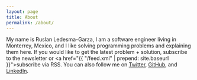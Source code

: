 ```yaml
---
layout: page
title: About
permalink: /about/
---
```


My name is Ruslan Ledesma-Garza, I am a software engineer living in
Monterrey, Mexico, and I like solving programming problems and
explaining them here.  If you would like to get the latest problem +
solution, <a onclick="show_spopup()">subscribe to the newsletter</a>
or <a href="{{ "/feed.xml" | prepend: site.baseurl }}">subscribe via
RSS</a>.  You can also follow me on <a href="https://twitter.com/{{
site.twitter_username }}">Twitter</a>, <a href="https://github.com/{{
site.github_username }}">GitHub</a>, and <a
href="https://www.linkedin.com/in/{{ site.linkedin_username
}}">LinkedIn</a>.